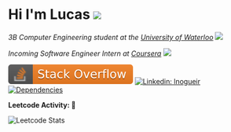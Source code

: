 # Hi I'm Lucas <img src="https://media.giphy.com/media/108JHWB1hruZnq/giphy.gif" width="30">

<p><i>3B Computer Engineering student at the <a href="https://uwaterloo.ca/">University of Waterloo</a> <img src="https://media.giphy.com/media/ZCYXNshEWx01hsZMKg/giphy.gif" width="25"></i></p>
<p><i>Incoming Software Engineer Intern at <a href="https://coursera.org/">Coursera</a> <img src="https://media.giphy.com/media/WUlplcMpOCEmTGBtBW/giphy.gif" width="25"></i></p>

[![Stack Overflow](https://raw.githubusercontent.com/lnogueir/lnogueir/master/shields/stackoverflow.svg)](https://stackoverflow.com/users/11348579/lnogueir) [![Linkedin: lnogueir](https://img.shields.io/badge/-lnogueir-blue?style=flat-square&logo=Linkedin&logoColor=white&link=https://www.linkedin.com/in/lnogueir/)](https://www.linkedin.com/in/lnogueir/) [![Dependencies](https://img.shields.io/badge/dependencies-coffee-purple)](#)

<p><b>Leetcode Activity: 🎯</b></p>

![Leetcode Stats](https://leetcode.card.workers.dev/?username=lnogueir&style=auto&extension=activity)
